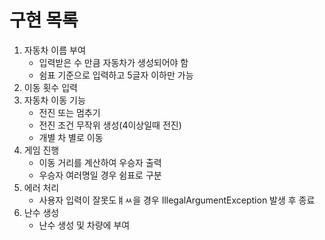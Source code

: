 # 구현 목록

1. 자동차 이름 부여
   - 입력받은 수 만큼 자동차가 생성되어야 함
   - 쉼표 기준으로 입력하고 5글자 이하만 가능
2. 이동 횟수 입력
3. 자동차 이동 기능
   - 전진 또는 멈추기
   - 전진 조건 무작위 생성(4이상일때 전진)
   - 개별 차 별로 이동
4. 게임 진행
   - 이동 거리를 계산하여 우승자 출력
   - 우승자 여러명일 경우 쉼표로 구분
5. 에러 처리
   - 사용자 입력이 잘못도ㅒㅆ을 경우 IllegalArgumentException 발생 후 종료
6. 난수 생성
   - 난수 생성 및 차량에 부여